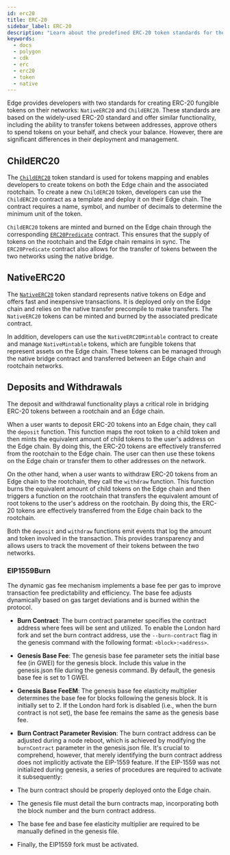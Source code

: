 ```yaml
---
id: erc20
title: ERC-20
sidebar_label: ERC-20
description: "Learn about the predefined ERC-20 token standards for the Edge client."
keywords:
  - docs
  - polygon
  - cdk
  - erc
  - erc20
  - token
  - native
---
```


Edge provides developers with two standards for creating ERC-20 fungible tokens on their networks: `NativeERC20` and `ChildERC20`. These standards are based on the widely-used ERC-20 standard and offer similar functionality, including the ability to transfer tokens between addresses, approve others to spend tokens on your behalf, and check your balance. However, there are significant differences in their deployment and management.

## ChildERC20

The [`ChildERC20`](/docs/edge/interfaces/erc20/childerc20.md) token standard is used for tokens mapping and enables developers to create tokens on both the Edge chain and the associated rootchain. To create a new `ChildERC20` token, developers can use the `ChildERC20` contract as a template and deploy it on their Edge chain. The contract requires a name, symbol, and number of decimals to determine the minimum unit of the token.

`ChildERC20` tokens are minted and burned on the Edge chain through the corresponding [`ERC20Predicate`](/docs/edge/interfaces/erc20/childerc20-predicate.md) contract. This ensures that the supply of tokens on the rootchain and the Edge chain remains in sync. The `ERC20Predicate` contract also allows for the transfer of tokens between the two networks using the native bridge.

## NativeERC20

The [`NativeERC20`](/docs/edge/interfaces/erc20/native-erc20.md) token standard represents native tokens on Edge and offers fast and inexpensive transactions. It is deployed only on the Edge chain and relies on the native transfer precompile to make transfers. The `NativeERC20` tokens can be minted and burned by the associated predicate contract.

In addition, developers can use the `NativeERC20Mintable` contract to create and manage `NativeMintable` tokens, which are fungible tokens that represent assets on the Edge chain. These tokens can be managed through the native bridge contract and transferred between an Edge chain and rootchain networks.

## Deposits and Withdrawals

The deposit and withdrawal functionality plays a critical role in bridging ERC-20 tokens between a rootchain and an Edge chain. 

When a user wants to deposit ERC-20 tokens into an Edge chain, they call the `deposit` function. This function maps the root token to a child token and then mints the equivalent amount of child tokens to the user's address on the Edge chain. By doing this, the ERC-20 tokens are effectively transferred from the rootchain to the Edge chain. The user can then use these tokens on the Edge chain or transfer them to other addresses on the network.

On the other hand, when a user wants to withdraw ERC-20 tokens from an Edge chain to the rootchain, they call the `withdraw` function. This function burns the equivalent amount of child tokens on the Edge chain and then triggers a function on the rootchain that transfers the equivalent amount of root tokens to the user's address on the rootchain. By doing this, the ERC-20 tokens are effectively transferred from the Edge chain back to the rootchain.

Both the `deposit` and `withdraw` functions emit events that log the amount and token involved in the transaction. This provides transparency and allows users to track the movement of their tokens between the two networks.

### EIP1559Burn

The dynamic gas fee mechanism implements a base fee per gas to improve transaction fee predictability and efficiency. The base fee adjusts dynamically based on gas target deviations and is burned within the protocol.

- **Burn Contract**: The burn contract parameter specifies the contract address where fees will be sent and utilized. To enable the London hard fork and set the burn contract address, use the `--burn-contract` flag in the genesis command with the following format: `<block>:<address>`.

- **Genesis Base Fee**: The genesis base fee parameter sets the initial base fee (in GWEI) for the genesis block. Include this value in the genesis.json file during the genesis command. By default, the genesis base fee is set to 1 GWEI.

- **Genesis Base FeeEM**: The genesis base fee elasticity multiplier determines the base fee for blocks following the genesis block. It is initially set to 2. If the London hard fork is disabled (i.e., when the burn contract is not set), the base fee remains the same as the genesis base fee.

- **Burn Contract Parameter Revision**: The burn contract address can be adjusted during a node reboot, which is achieved by modifying the `burnContract` parameter in the genesis.json file. It's crucial to comprehend, however, that merely identifying the burn contract address does not implicitly activate the EIP-1559 feature. If the EIP-1559 was not initialized during genesis, a series of procedures are required to activate it subsequently:

- The burn contract should be properly deployed onto the Edge chain.
- The genesis file must detail the burn contracts map, incorporating both the block number and the burn contract address.
- The base fee and base fee elasticity multiplier are required to be manually defined in the genesis file.
- Finally, the EIP1559 fork must be activated.
